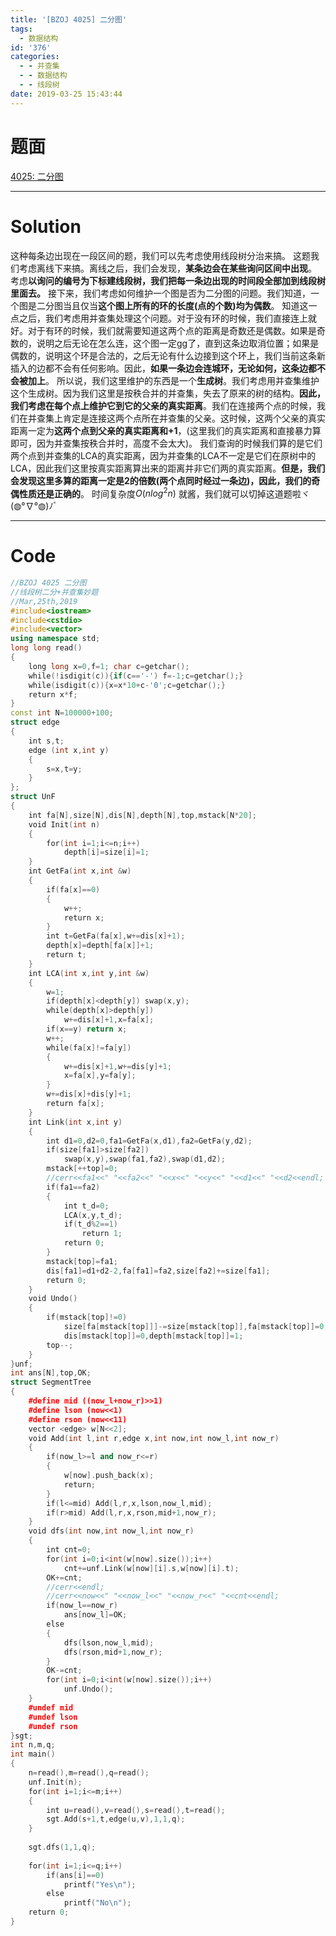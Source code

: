 ```yaml
---
title: '[BZOJ 4025] 二分图'
tags:
  - 数据结构
id: '376'
categories:
  - - 并查集
  - - 数据结构
  - - 线段树
date: 2019-03-25 15:43:44
---
```


# 题面

[4025: 二分图](https://www.lydsy.com/JudgeOnline/problem.php?id=4025)

* * *

# Solution

这种每条边出现在一段区间的题，我们可以先考虑使用线段树分治来搞。 这题我们考虑离线下来搞。离线之后，我们会发现，**某条边会在某些询问区间中出现**。 考虑**以询问的编号为下标建线段树，我们把每一条边出现的时间段全部加到线段树里面去。** 接下来，我们考虑如何维护一个图是否为二分图的问题。我们知道，一个图是二分图当且仅当**这个图上所有的环的长度(点的个数)均为偶数**。 知道这一点之后，我们考虑用并查集处理这个问题。对于没有环的时候，我们直接连上就好。对于有环的时候，我们就需要知道这两个点的距离是奇数还是偶数。如果是奇数的，说明之后无论在怎么连，这个图一定gg了，直到这条边取消位置；如果是偶数的，说明这个环是合法的，之后无论有什么边接到这个环上，我们当前这条新插入的边都不会有任何影响。因此，**如果一条边会连城环，无论如何，这条边都不会被加上**。 所以说，我们这里维护的东西是一个**生成树**。我们考虑用并查集维护这个生成树。因为我们这里是按秩合并的并查集，失去了原来的树的结构。**因此，我们考虑在每个点上维护它到它的父亲的真实距离**。我们在连接两个点的时候，我们在并查集上肯定是连接这两个点所在并查集的父亲。这时候，这两个父亲的真实距离一定为**这两个点到父亲的真实距离和+1**，(这里我们的真实距离和直接暴力算即可，因为并查集按秩合并时，高度不会太大)。 我们查询的时候我们算的是它们两个点到并查集的LCA的真实距离，因为并查集的LCA不一定是它们在原树中的LCA，因此我们这里按真实距离算出来的距离并非它们两的真实距离。**但是，我们会发现这里多算的距离一定是2的倍数(两个点同时经过一条边)，因此，我们的奇偶性质还是正确的**。 时间复杂度$O(nlog^2n)$ 就酱，我们就可以切掉这道题啦ヾ(◍°∇°◍)ﾉﾞ

* * *

# Code

```cpp
//BZOJ 4025 二分图
//线段树二分+并查集妙题
//Mar,25th,2019
#include<iostream>
#include<cstdio>
#include<vector>
using namespace std;
long long read()
{
    long long x=0,f=1; char c=getchar();
    while(!isdigit(c)){if(c=='-') f=-1;c=getchar();}
    while(isdigit(c)){x=x*10+c-'0';c=getchar();}
    return x*f;
}
const int N=100000+100;
struct edge
{
    int s,t;
    edge (int x,int y)
    {
        s=x,t=y;
    }
};
struct UnF
{
    int fa[N],size[N],dis[N],depth[N],top,mstack[N*20];
    void Init(int n)
    {
        for(int i=1;i<=n;i++)
            depth[i]=size[i]=1;
    }
    int GetFa(int x,int &w)
    {
        if(fa[x]==0) 
        {
            w++;
            return x;
        }
        int t=GetFa(fa[x],w+=dis[x]+1);
        depth[x]=depth[fa[x]]+1;
        return t;
    }
    int LCA(int x,int y,int &w)
    {
        w=1;
        if(depth[x]<depth[y]) swap(x,y);
        while(depth[x]>depth[y])
            w+=dis[x]+1,x=fa[x];
        if(x==y) return x;
        w++;
        while(fa[x]!=fa[y])
        {
            w+=dis[x]+1,w+=dis[y]+1;
            x=fa[x],y=fa[y];
        }
        w+=dis[x]+dis[y]+1;
        return fa[x];
    }
    int Link(int x,int y)
    {
        int d1=0,d2=0,fa1=GetFa(x,d1),fa2=GetFa(y,d2);
        if(size[fa1]>size[fa2])
            swap(x,y),swap(fa1,fa2),swap(d1,d2);
        mstack[++top]=0;
        //cerr<<fa1<<" "<<fa2<<" "<<x<<" "<<y<<" "<<d1<<" "<<d2<<endl;
        if(fa1==fa2)
        {
            int t_d=0;
            LCA(x,y,t_d);
            if(t_d%2==1)
                return 1;
            return 0;
        }
        mstack[top]=fa1;
        dis[fa1]=d1+d2-2,fa[fa1]=fa2,size[fa2]+=size[fa1];
        return 0;
    }
    void Undo()
    {
        if(mstack[top]!=0)
            size[fa[mstack[top]]]-=size[mstack[top]],fa[mstack[top]]=0,
            dis[mstack[top]]=0,depth[mstack[top]]=1;
        top--;
    }
}unf;
int ans[N],top,OK;
struct SegmentTree
{
    #define mid ((now_l+now_r)>>1)
    #define lson (now<<1)
    #define rson (now<<11)
    vector <edge> w[N<<2];
    void Add(int l,int r,edge x,int now,int now_l,int now_r)
    {
        if(now_l>=l and now_r<=r)
        {
            w[now].push_back(x);
            return;
        }
        if(l<=mid) Add(l,r,x,lson,now_l,mid);
        if(r>mid) Add(l,r,x,rson,mid+1,now_r);
    }
    void dfs(int now,int now_l,int now_r)
    {
        int cnt=0;
        for(int i=0;i<int(w[now].size());i++)
            cnt+=unf.Link(w[now][i].s,w[now][i].t);
        OK+=cnt;
        //cerr<<endl;
        //cerr<<now<<" "<<now_l<<" "<<now_r<<" "<<cnt<<endl;
        if(now_l==now_r)
            ans[now_l]=OK;
        else
        {
            dfs(lson,now_l,mid);
            dfs(rson,mid+1,now_r);
        }
        OK-=cnt;
        for(int i=0;i<int(w[now].size());i++)
            unf.Undo();
    }
    #undef mid
    #undef lson
    #undef rson
}sgt;
int n,m,q;
int main()
{
    n=read(),m=read(),q=read();
    unf.Init(n);
    for(int i=1;i<=m;i++)
    {
        int u=read(),v=read(),s=read(),t=read();
        sgt.Add(s+1,t,edge(u,v),1,1,q);
    }
     
    sgt.dfs(1,1,q);
     
    for(int i=1;i<=q;i++)
        if(ans[i]==0)
            printf("Yes\n");
        else
            printf("No\n");
    return 0;
}
```